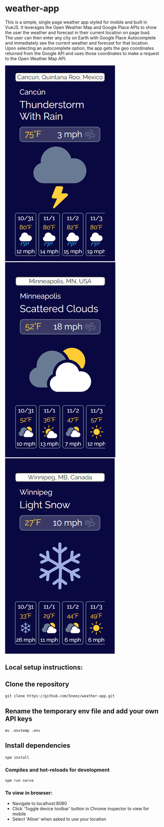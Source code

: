 # weather-app

This is a simple, single page weather app styled for mobile and built in VueJS. It leverages the Open Weather Map and
Google Place APIs to show the user the weather and forecast in their current location on page load.  The user can then
enter any city on Earth with Google Place Autocomplete and immediately see the current weather and forecast for that
location.  Upon selecting an autocomplete option, the app gets the geo coordinates returned from the Google API and uses
those coordinates to make a request to the Open Weather Map API.

![Alt text](./src/assets/examples/cancun.PNG?raw=true "Cancun")
![Alt text](./src/assets/examples/minneapolis.PNG?raw=true "Minneapolis")
![Alt text](./src/assets/examples/winnipeg.PNG?raw=true "Winnipeg")

## Local setup instructions:

## Clone the repository
```
git clone https://github.com/Sneez/weather-app.git
```

## Rename the temporary env file and add your own API keys
```
mv .envtemp .env
```

## Install dependencies
```
npm install
```

### Compiles and hot-reloads for development
```
npm run serve
```

### To view in browser:

- Navigate to localhost:8080
- Click 'Toggle device toolbar' button in Chrome inspector to view for mobile
- Select 'Allow' when asked to use your location